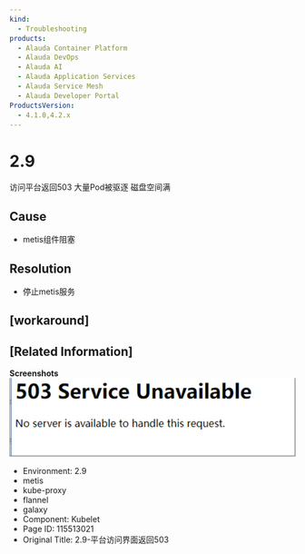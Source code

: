 ```yaml
---
kind:
  - Troubleshooting
products:
  - Alauda Container Platform
  - Alauda DevOps
  - Alauda AI
  - Alauda Application Services
  - Alauda Service Mesh
  - Alauda Developer Portal
ProductsVersion:
  - 4.1.0,4.2.x
---
```

<!-- A type of document that involves encountering a fault, diagnosing it, performing root cause analysis, and providing solutions. -->

# 2.9

访问平台返回503 大量Pod被驱逐 磁盘空间满

## Cause
- metis组件阻塞

## Resolution
- 停止metis服务

## [workaround]

## [Related Information]
**Screenshots**
![](assets/2-9-ping-tai-fang-wen-jie-mian-fan-hui-503/image2022-5-10_10-37-46.png)
- Environment: 2.9
- metis
- kube-proxy
- flannel
- galaxy
- Component: Kubelet
- Page ID: 115513021
- Original Title: 2.9-平台访问界面返回503
